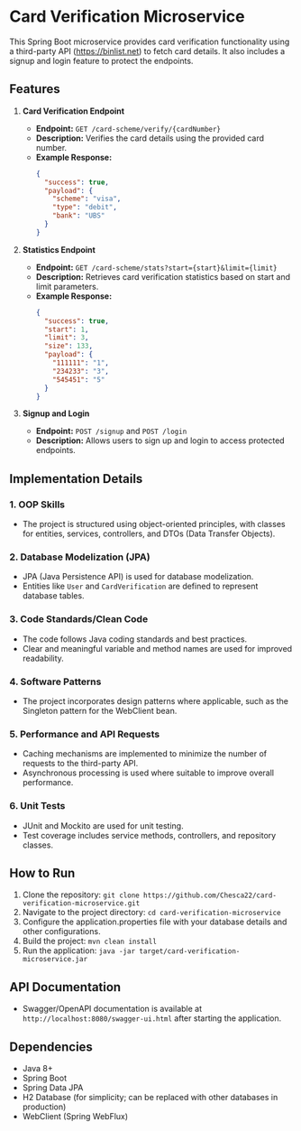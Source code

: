 # Card Verification Microservice

This Spring Boot microservice provides card verification functionality using a third-party API (https://binlist.net) to fetch card details. It also includes a signup and login feature to protect the endpoints.

## Features

1. **Card Verification Endpoint**
    - **Endpoint:** `GET /card-scheme/verify/{cardNumber}`
    - **Description:** Verifies the card details using the provided card number.
    - **Example Response:**
      ```json
      {
        "success": true,
        "payload": {
          "scheme": "visa",
          "type": "debit",
          "bank": "UBS"
        }
      }
      ```

2. **Statistics Endpoint**
    - **Endpoint:** `GET /card-scheme/stats?start={start}&limit={limit}`
    - **Description:** Retrieves card verification statistics based on start and limit parameters.
    - **Example Response:**
      ```json
      {
        "success": true,
        "start": 1,
        "limit": 3,
        "size": 133,
        "payload": {
          "111111": "1",
          "234233": "3",
          "545451": "5"
        }
      }
      ```

3. **Signup and Login**
    - **Endpoint:** `POST /signup` and `POST /login`
    - **Description:** Allows users to sign up and login to access protected endpoints.

## Implementation Details

### 1. OOP Skills
- The project is structured using object-oriented principles, with classes for entities, services, controllers, and DTOs (Data Transfer Objects).

### 2. Database Modelization (JPA)
- JPA (Java Persistence API) is used for database modelization.
- Entities like `User` and `CardVerification` are defined to represent database tables.

### 3. Code Standards/Clean Code
- The code follows Java coding standards and best practices.
- Clear and meaningful variable and method names are used for improved readability.

### 4. Software Patterns
- The project incorporates design patterns where applicable, such as the Singleton pattern for the WebClient bean.

### 5. Performance and API Requests
- Caching mechanisms are implemented to minimize the number of requests to the third-party API.
- Asynchronous processing is used where suitable to improve overall performance.

### 6. Unit Tests
- JUnit and Mockito are used for unit testing.
- Test coverage includes service methods, controllers, and repository classes.

## How to Run

1. Clone the repository: `git clone https://github.com/Chesca22/card-verification-microservice.git`
2. Navigate to the project directory: `cd card-verification-microservice`
3. Configure the application.properties file with your database details and other configurations.
4. Build the project: `mvn clean install`
5. Run the application: `java -jar target/card-verification-microservice.jar`

## API Documentation

- Swagger/OpenAPI documentation is available at `http://localhost:8080/swagger-ui.html` after starting the application.

## Dependencies

- Java 8+
- Spring Boot
- Spring Data JPA
- H2 Database (for simplicity; can be replaced with other databases in production)
- WebClient (Spring WebFlux)
